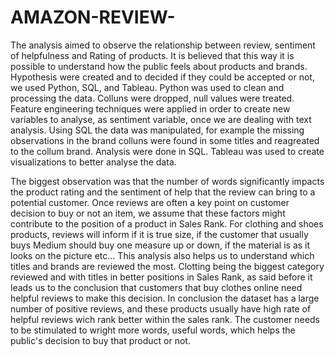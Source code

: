 # AMAZON-REVIEW-
The analysis aimed to observe the relationship between review, sentiment of helpfulness and Rating of products. It is believed that this way it is possible to understand how the public feels about products and brands. Hypothesis were created and  to decided if they could be accepted or not, we used Python, SQL, and Tableau. 
Python was used to clean and processing the data. Colluns were dropped, null values were treated.
Feature engineering techniques were  applied in order to create new variables to analyse, as sentiment variable, once we are dealing with text analysis. 
Using SQL the data was manipulated, for example the missing observations in the brand colluns were found in some titles and reagreated to the collum brand. Analysis were done in SQL. 
Tableau was used to create visualizations to better analyse the data. 

The biggest observation was that the number of words significantly impacts the product rating and the sentiment of help that the review can bring to a potential customer.
Once reviews are often a key point on customer decision to buy or not an item, we assume that these factors might contribute to the position of a product in Sales Rank.
For clothing and shoes products, reviews will inform if it is true size, if the customer that usually buys Medium should buy one measure up or down, if the material is as it looks on the picture etc… 
This analysis also helps us to understand which titles and brands are reviewed the most. Clotting being the biggest category reviewed and with titles in better positions in Sales Rank, as said before it leads us to the conclusion that customers that buy clothes online need helpful reviews to make this decision.
In conclusion the dataset has  a large number of positive reviews, and these products usually have high rate of helpful reviews wich rank better within the sales rank. The customer needs to be stimulated to wright more words, useful words, which helps the public's decision to buy that product or not.
